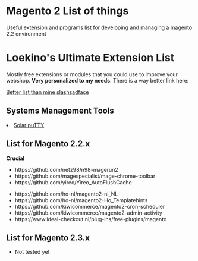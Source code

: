 <h1>Magento 2 List of things</h1>
<p>Useful extension and programs list for developing and managing a magento 2.2 environment </p>

<h1>Loekino's Ultimate Extension List</h1>
<p>Mostly free extensions or modules that you could use to improve your webshop. <strong>Very personalized to my needs</strong>. There is a way better link here:</p>
<p><a href="https://github.com/DavidLambauer/awesome-magento2">Better list than mine slashsadface</a></p>

<h2>Systems Management Tools</h2>
<li><a href="https://www.solarwinds.com/downloads">Solar puTTY</a></li>

<h2>List for Magento 2.2.x</h2>
<strong>Crucial</strong>
<ul>
<li>https://github.com/netz98/n98-magerun2</li>
<li>https://github.com/magespecialist/mage-chrome-toolbar</li> 
<li>https://github.com/yireo/Yireo_AutoFlushCache</li>
</ul>

<ul>
<li>https://github.com/ho-nl/magento2-nl_NL</li>
<li>https://github.com/ho-nl/magento2-Ho_Templatehints</li>
<li>https://github.com/kiwicommerce/magento2-cron-scheduler</li>
<li>https://github.com/kiwicommerce/magento2-admin-activity</li>
<li>https://www.ideal-checkout.nl/plug-ins/free-plugins/magento</li>

</ul>


<h2>List for Magento 2.3.x</h2>
<ul>
<li>Not tested yet</li>
</ul>